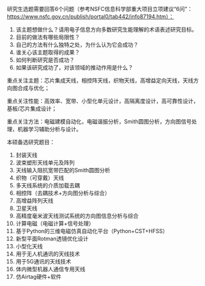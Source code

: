 研究生选题需要回答6个问题（参考NSFC信息科学部重大项目立项建议“6问”：https://www.nsfc.gov.cn/publish/portal0/tab442/info87194.htm）：

1. 该主题想做什么？请用电子信息方向多数研究生能理解的术语表述研究目标。
2. 目前的做法有哪些局限性？
3. 自己的方法有什么独特之处，为什么认为它会成功？
4. 谁关心该主题取得的成果？
5. 如何判断研究是否成功？
6. 如果该研究成功了，对该领域的推动作用是什么？



重点关注主题：芯片集成天线，相控阵天线，织物天线，高增益定向天线，天线方向图合成与优化；

重点关注性能：高效率、宽带、小型化单元设计，高隔离度设计，高可靠性设计，基板/芯片集成设计；

重点关注方法：电磁建模自动化，电磁谐振分析，Smith圆图分析，方向图信号处理，机器学习辅助分析与设计。

本硕备选研究题目：

1. 封装天线
2. 波束塑形天线单元及阵列
3. 天线输入阻抗宽带匹配的Smith圆图分析
4. 织物（可穿戴）天线
5. 多天线系统的介质加载去耦
6. 相控阵（去耦技术+方向图分析与综合）
7. 高增益阵列天线
8. 卫星天线
9. 高精度毫米波天线测试系统的方向图信息分析与综合
10. 计算电磁（电磁计算+信号处理）
11. 基于Python的三维电磁仿真自动化平台（Python+CST+HFSS）
12. 新型平面Rotman透镜优化设计
13. 小型化天线
14. 用于无人机通讯的天线技术
15. 用于5G通讯的天线技术
16. 体内微型机器人通信专用天线
17. 仿Airtag硬件+软件

